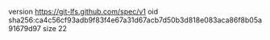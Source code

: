 version https://git-lfs.github.com/spec/v1
oid sha256:ca4c56cf93adb9f83f4e67a31d67acb7d50b3d818e083aca86f8b05a91679d97
size 22
